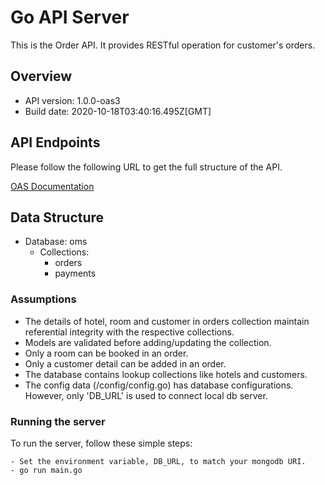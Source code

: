 # Go API Server

This is the Order API. It provides RESTful operation for customer's orders.

## Overview

- API version: 1.0.0-oas3
- Build date: 2020-10-18T03:40:16.495Z[GMT]

## API Endpoints

Please follow the following URL to get the full structure of the API.

[OAS Documentation](https://app.swaggerhub.com/apis/prakashsingha/order-api/1.0.0-oas3)

## Data Structure

- Database: oms
  - Collections:
    - orders
    - payments

### Assumptions

- The details of hotel, room and customer in orders collection maintain referential integrity with the respective collections.
- Models are validated before adding/updating the collection.
- Only a room can be booked in an order.
- Only a customer detail can be added in an order.
- The database contains lookup collections like hotels and customers.
- The config data (/config/config.go) has database configurations. However, only 'DB_URL' is used to connect local db server.

### Running the server

To run the server, follow these simple steps:

```
- Set the environment variable, DB_URL, to match your mongodb URI.
- go run main.go
```
